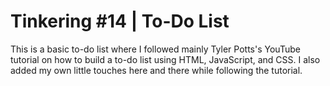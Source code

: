# Tinkering #14 | To-Do List

This is a basic to-do list where I followed mainly Tyler Potts's YouTube tutorial on how to build a to-do list using HTML, JavaScript, and CSS.
I also added my own little touches here and there while following the tutorial.
